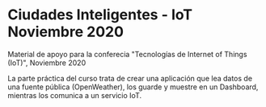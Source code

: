 # Ciudades Inteligentes - IoT Noviembre 2020
Material de apoyo para la conferecia "Tecnologías de Internet of Things (IoT)", Noviembre 2020

La parte práctica del curso trata de crear una aplicación que lea datos de una fuente pública (OpenWeather), los guarde y muestre en un Dashboard, mientras los comunica a un servicio IoT.
